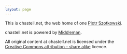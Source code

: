 ```yaml
---
layout: page
---
```


This is <span class='chastell-net'>chastell.net</span>, the web
home of one [Piotr Szotkowski](mailto:chastell@chastell.net).

<span class='chastell-net'>chastell.net</span> is
powered by [Middleman](http://middlemanapp.com).

All original content at <span class='chastell-net'>chastell.net</span>
is licensed under the<br />[Creative Commons attribution – share
alike](http://creativecommons.org/licenses/by-sa/4.0/) licence.
